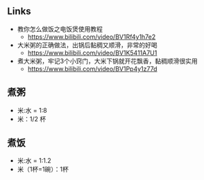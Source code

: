 ## Links
* 教你怎么做饭之电饭煲使用教程
  * https://www.bilibili.com/video/BV1Rf4y1h7e2
* 大米粥的正确做法，出锅后黏稠又顺滑，非常的好喝
  * https://www.bilibili.com/video/BV1K5411A7U1
* 煮大米粥，牢记3个小窍门，大米下锅就开花飘香，黏稠顺滑很实用
  * https://www.bilibili.com/video/BV1Pp4y1z77d


## 煮粥
* 米:水 = 1:8
* 米：1/2 杯


## 煮饭
* 米:水 = 1:1.2
* 米（1杯=1碗）：1杯